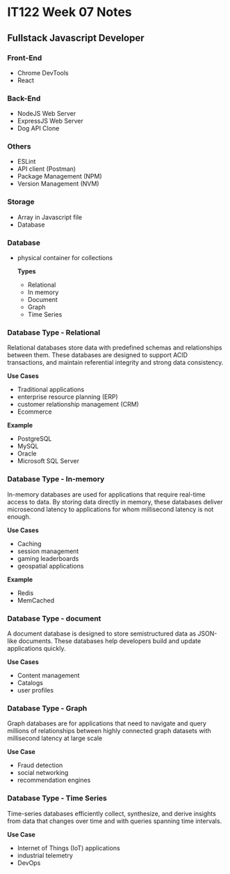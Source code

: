 # IT122 Week 07 Notes

## Fullstack Javascript Developer

### Front-End

- Chrome DevTools
- React

### Back-End

- NodeJS Web Server
- ExpressJS Web Server
- Dog API Clone

### Others

- ESLint
- API client (Postman)
- Package Management (NPM)
- Version Management (NVM)

### Storage

- Array in Javascript file
- Database

### Database

- physical container for collections

  **Types**
  - Relational
  - In memory
  - Document
  - Graph
  - Time Series

### Database Type - Relational

Relational databases store data with predefined 
schemas and relationships between them. 
These databases are designed to support ACID 
transactions, and maintain referential integrity 
and strong data consistency.

**Use Cases**

- Traditional applications
- enterprise resource planning (ERP)
- customer relationship management (CRM)
- Ecommerce

**Example**

- PostgreSQL
- MySQL
- Oracle 
- Microsoft SQL Server

### Database Type - In-memory

In-memory databases are used for applications 
that require real-time access to data. By storing 
data directly in memory, these databases deliver 
microsecond latency to applications for whom 
millisecond latency is not enough.

**Use Cases**

- Caching
- session management
- gaming leaderboards
- geospatial applications

**Example**

- Redis
- MemCached

### Database Type - document

A document database is designed to store 
semistructured data as JSON-like documents. 
These databases help developers build and 
update applications quickly.

**Use Cases**

- Content management
- Catalogs
- user profiles

### Database Type - Graph

Graph databases are for applications that need 
to navigate and query millions of relationships 
between highly connected graph datasets with 
millisecond latency at large scale

**Use Case**

- Fraud detection
- social networking
- recommendation engines

### Database Type - Time Series

Time-series databases efficiently collect, 
synthesize, and derive insights from data that 
changes over time and with queries spanning 
time intervals.

**Use Case**

- Internet of Things (IoT) applications
- industrial telemetry
- DevOps